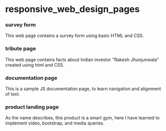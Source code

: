 # responsive_web_design_pages
 
### survey form
This web page contains a survey form using basic HTML and CSS.

### tribute page
This web page contains facts about Indian investor "Rakesh Jhunjunwala" created using html and CSS. 

### documentation page
This is a sample JS documentation page, to learn navigation and alignment of text.

### product landing page
As the name describes, this product is a smart gym, here I have  learned to implement video, bootstrap, and media queries.
